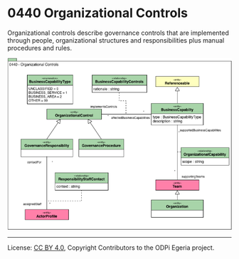 <!-- SPDX-License-Identifier: CC-BY-4.0 -->
<!-- Copyright Contributors to the ODPi Egeria project. -->

# 0440 Organizational Controls

Organizational controls describe governance controls that are implemented through people,
organizational structures and responsibilities plus manual procedures and rules.

![UML](0440-Organizational-Controls.png)


----
License: [CC BY 4.0](https://creativecommons.org/licenses/by/4.0/),
Copyright Contributors to the ODPi Egeria project.